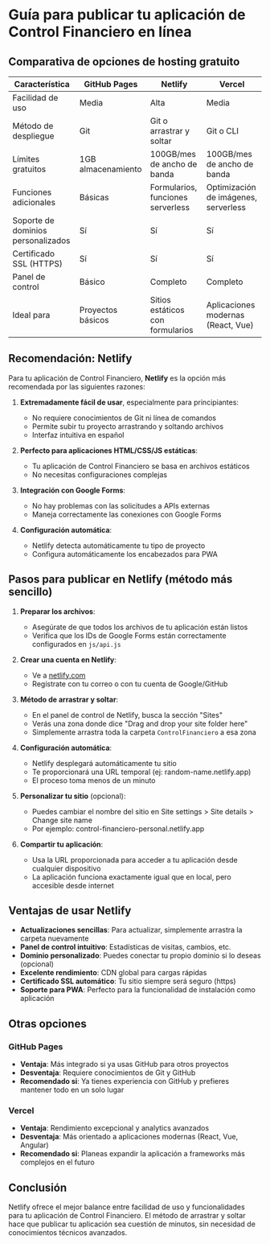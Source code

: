 # Guía para publicar tu aplicación de Control Financiero en línea

## Comparativa de opciones de hosting gratuito

| Característica                     | GitHub Pages       | Netlify                           | Vercel                               |
| ---------------------------------- | ------------------ | --------------------------------- | ------------------------------------ |
| Facilidad de uso                   | Media              | Alta                              | Media                                |
| Método de despliegue               | Git                | Git o arrastrar y soltar          | Git o CLI                            |
| Límites gratuitos                  | 1GB almacenamiento | 100GB/mes de ancho de banda       | 100GB/mes de ancho de banda          |
| Funciones adicionales              | Básicas            | Formularios, funciones serverless | Optimización de imágenes, serverless |
| Soporte de dominios personalizados | Sí                 | Sí                                | Sí                                   |
| Certificado SSL (HTTPS)            | Sí                 | Sí                                | Sí                                   |
| Panel de control                   | Básico             | Completo                          | Completo                             |
| Ideal para                         | Proyectos básicos  | Sitios estáticos con formularios  | Aplicaciones modernas (React, Vue)   |

## Recomendación: Netlify

Para tu aplicación de Control Financiero, **Netlify** es la opción más recomendada por las siguientes razones:

1. **Extremadamente fácil de usar**, especialmente para principiantes:

   - No requiere conocimientos de Git ni línea de comandos
   - Permite subir tu proyecto arrastrando y soltando archivos
   - Interfaz intuitiva en español

2. **Perfecto para aplicaciones HTML/CSS/JS estáticas**:

   - Tu aplicación de Control Financiero se basa en archivos estáticos
   - No necesitas configuraciones complejas

3. **Integración con Google Forms**:

   - No hay problemas con las solicitudes a APIs externas
   - Maneja correctamente las conexiones con Google Forms

4. **Configuración automática**:
   - Netlify detecta automáticamente tu tipo de proyecto
   - Configura automáticamente los encabezados para PWA

## Pasos para publicar en Netlify (método más sencillo)

1. **Preparar los archivos**:

   - Asegúrate de que todos los archivos de tu aplicación están listos
   - Verifica que los IDs de Google Forms están correctamente configurados en `js/api.js`

2. **Crear una cuenta en Netlify**:

   - Ve a [netlify.com](https://www.netlify.com/)
   - Regístrate con tu correo o con tu cuenta de Google/GitHub

3. **Método de arrastrar y soltar**:

   - En el panel de control de Netlify, busca la sección "Sites"
   - Verás una zona donde dice "Drag and drop your site folder here"
   - Simplemente arrastra toda la carpeta `ControlFinanciero` a esa zona

4. **Configuración automática**:

   - Netlify desplegará automáticamente tu sitio
   - Te proporcionará una URL temporal (ej: random-name.netlify.app)
   - El proceso toma menos de un minuto

5. **Personalizar tu sitio** (opcional):

   - Puedes cambiar el nombre del sitio en Site settings > Site details > Change site name
   - Por ejemplo: control-financiero-personal.netlify.app

6. **Compartir tu aplicación**:
   - Usa la URL proporcionada para acceder a tu aplicación desde cualquier dispositivo
   - La aplicación funciona exactamente igual que en local, pero accesible desde internet

## Ventajas de usar Netlify

- **Actualizaciones sencillas**: Para actualizar, simplemente arrastra la carpeta nuevamente
- **Panel de control intuitivo**: Estadísticas de visitas, cambios, etc.
- **Dominio personalizado**: Puedes conectar tu propio dominio si lo deseas (opcional)
- **Excelente rendimiento**: CDN global para cargas rápidas
- **Certificado SSL automático**: Tu sitio siempre será seguro (https)
- **Soporte para PWA**: Perfecto para la funcionalidad de instalación como aplicación

## Otras opciones

### GitHub Pages

- **Ventaja**: Más integrado si ya usas GitHub para otros proyectos
- **Desventaja**: Requiere conocimientos de Git y GitHub
- **Recomendado si**: Ya tienes experiencia con GitHub y prefieres mantener todo en un solo lugar

### Vercel

- **Ventaja**: Rendimiento excepcional y analytics avanzados
- **Desventaja**: Más orientado a aplicaciones modernas (React, Vue, Angular)
- **Recomendado si**: Planeas expandir la aplicación a frameworks más complejos en el futuro

## Conclusión

Netlify ofrece el mejor balance entre facilidad de uso y funcionalidades para tu aplicación de Control Financiero. El método de arrastrar y soltar hace que publicar tu aplicación sea cuestión de minutos, sin necesidad de conocimientos técnicos avanzados.

